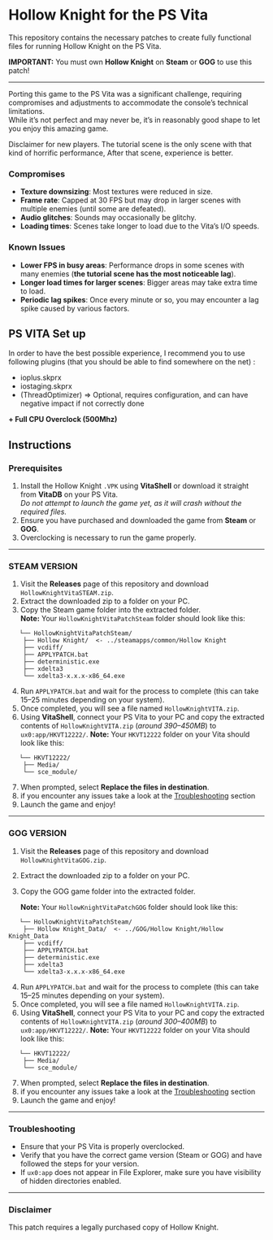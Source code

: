 # Hollow Knight for the PS Vita
This repository contains the necessary patches to create fully functional files for running Hollow Knight on the PS Vita.

**IMPORTANT:** You must own **Hollow Knight** on **Steam** or **GOG** to use this patch!  

---
Porting this game to the PS Vita was a significant challenge, requiring compromises and adjustments to accommodate the console’s technical limitations.  
While it’s not perfect and may never be, it’s in reasonably good shape to let you enjoy this amazing game.  

Disclaimer for new players. The tutorial scene is the only scene with that kind of horrific performance, After that scene, experience is better.

### Compromises  

- **Texture downsizing**: Most textures were reduced in size.  
- **Frame rate**: Capped at 30 FPS but may drop in larger scenes with multiple enemies (until some are defeated).  
- **Audio glitches**: Sounds may occasionally be glitchy.  
- **Loading times**: Scenes take longer to load due to the Vita’s I/O speeds.  

### Known Issues  

- **Lower FPS in busy areas**: Performance drops in some scenes with many enemies (**the tutorial scene has the most noticeable lag**).  
- **Longer load times for larger scenes**: Bigger areas may take extra time to load.  
- **Periodic lag spikes**: Once every minute or so, you may encounter a lag spike caused by various factors.  

## PS VITA Set up

In order to have the best possible experience, I recommend you to use following plugins (that you should be able to find somewhere on the net) :
- ioplus.skprx
- iostaging.skprx
- (ThreadOptimizer) => Optional, requires configuration, and can have negative impact if not correctly done

**+ Full CPU Overclock (500Mhz)**


## Instructions

### Prerequisites
1. Install the Hollow Knight `.VPK` using **VitaShell** or download it straight from **VitaDB** on your PS Vita.  
   *Do not attempt to launch the game yet, as it will crash without the required files.*
2. Ensure you have purchased and downloaded the game from **Steam** or **GOG**.
3. Overclocking is necessary to run the game properly.

---

### STEAM VERSION
1. Visit the **Releases** page of this repository and download `HollowKnightVitaSTEAM.zip`.
2. Extract the downloaded zip to a folder on your PC.
3. Copy the Steam game folder into the extracted folder.  
   **Note:** Your `HollowKnightVitaPatchSteam` folder should look like this:
```
   └── HollowKnightVitaPatchSteam/
    ├── Hollow Knight/  <- ../steamapps/common/Hollow Knight
    ├── vcdiff/
    ├── APPLYPATCH.bat
    ├── deterministic.exe
    ├── xdelta3
    └── xdelta3-x.x.x-x86_64.exe
```
4. Run `APPLYPATCH.bat` and wait for the process to complete (this can take 15–25 minutes depending on your system).
5. Once completed, you will see a file named `HollowKnightVITA.zip`.
6. Using **VitaShell**, connect your PS Vita to your PC and copy the extracted contents of `HollowKnightVITA.zip` (_around 390–450MB_) to `ux0:app/HKVT12222/`.
   **Note:** Your `HKVT12222` folder on your Vita should look like this:
```
   └── HKVT12222/
    ├── Media/
    └── sce_module/
```
7. When prompted, select **Replace the files in destination**.
8. if you encounter any issues take a look at the [Troubleshooting](#troubleshooting) section
9. Launch the game and enjoy!

---

### GOG VERSION
1. Visit the **Releases** page of this repository and download `HollowKnightVitaGOG.zip`.
2. Extract the downloaded zip to a folder on your PC.
3. Copy the GOG game folder into the extracted folder.  

   **Note:** Your `HollowKnightVitaPatchGOG` folder should look like this:
```
   └── HollowKnightVitaPatchSteam/
    ├── Hollow Knight_Data/  <- ../GOG/Hollow Knight/Hollow Knight_Data
    ├── vcdiff/
    ├── APPLYPATCH.bat
    ├── deterministic.exe
    ├── xdelta3
    └── xdelta3-x.x.x-x86_64.exe
```
4. Run `APPLYPATCH.bat` and wait for the process to complete (this can take 15–25 minutes depending on your system).
5. Once completed, you will see a file named `HollowKnightVITA.zip`.
6. Using **VitaShell**, connect your PS Vita to your PC and copy the extracted contents of `HollowKnightVITA.zip` (_around 300–400MB_) to `ux0:app/HKVT12222/`.
   **Note:** Your `HKVT12222` folder on your Vita should look like this:
```
   └── HKVT12222/
    ├── Media/
    └── sce_module/
```
7. When prompted, select **Replace the files in destination**.
8. if you encounter any issues take a look at the [Troubleshooting](#troubleshooting) section
9. Launch the game and enjoy!

---

### Troubleshooting
- Ensure that your PS Vita is properly overclocked.  
- Verify that you have the correct game version (Steam or GOG) and have followed the steps for your version.
- If `ux0:app` does not appear in File Explorer, make sure you have visibility of hidden directories enabled.

---

### Disclaimer
This patch requires a legally purchased copy of Hollow Knight.

